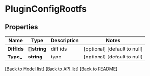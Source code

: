 # PluginConfigRootfs

## Properties
Name | Type | Description | Notes
------------ | ------------- | ------------- | -------------
**DiffIds** | **[]string** | diff ids | [optional] [default to null]
**Type_** | **string** | type | [optional] [default to null]

[[Back to Model list]](../README.md#documentation-for-models) [[Back to API list]](../README.md#documentation-for-api-endpoints) [[Back to README]](../README.md)

